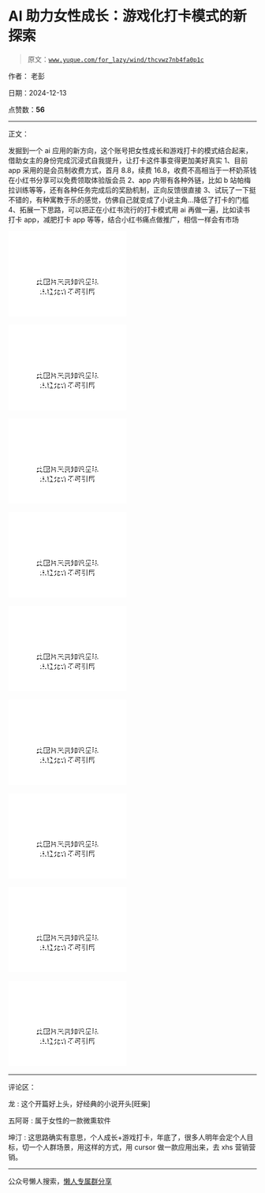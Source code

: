 # AI 助力女性成长：游戏化打卡模式的新探索

> 原文：[`www.yuque.com/for_lazy/wind/thcvwz7nb4fa0p1c`](https://www.yuque.com/for_lazy/wind/thcvwz7nb4fa0p1c)

作者： 老彭

日期：2024-12-13

点赞数：**56**

* * *

正文：

发掘到一个 ai 应用的新方向，这个账号把女性成长和游戏打卡的模式结合起来，借助女主的身份完成沉浸式自我提升，让打卡这件事变得更加美好真实
1、目前 app 采用的是会员制收费方式，首月 8.8，续费 16.8，收费不高相当于一杯奶茶钱在小红书分享可以免费领取体验版会员
2、app 内带有各种外链，比如 b 站帕梅拉训练等等，还有各种任务完成后的奖励机制，正向反馈很直接
3、试玩了一下挺不错的，有种寓教于乐的感觉，仿佛自己就变成了小说主角…降低了打卡的门槛
4、拓展一下思路，可以把正在小红书流行的打卡模式用 ai 再做一遍，比如读书打卡 app，减肥打卡 app 等等，结合小红书痛点做推广，相信一样会有市场

![](img/c400937b001a2b42cdfb1bba6e3c570a.png "None")

![](img/312f85ccdebcc9880c5a954c1043b024.png "None")

![](img/b4535b5d60bb878b34a04499522e944d.png "None")

![](img/755d32463aea41608c0365a4e071dfe5.png "None")

![](img/fab878ad8a0839f291648273591ee6da.png "None")

![](img/55763407e9535574816c373bdf0a6d58.png "None")

![](img/fcdf8b2b0de5e51818876cb70e961588.png "None")

![](img/fa01c053cf59c2a82ca1a386c99fa69e.png "None")

![](img/869e23dbec2526f1bbc7daf9c08c15c8.png "None")

* * *

评论区：

龙 : 这个开篇好上头，好经典的小说开头[旺柴]

五阿哥 : 属于女性的一款微熏软件

坤汀 : 这思路确实有意思，个人成长+游戏打卡，年底了，很多人明年会定个人目标，切一个人群场景，用这样的方式，用 cursor 做一款应用出来，去 xhs 营销营销。

* * *

公众号懒人搜索，[懒人专属群分享](https://lazybook.fun/#/blog/group)